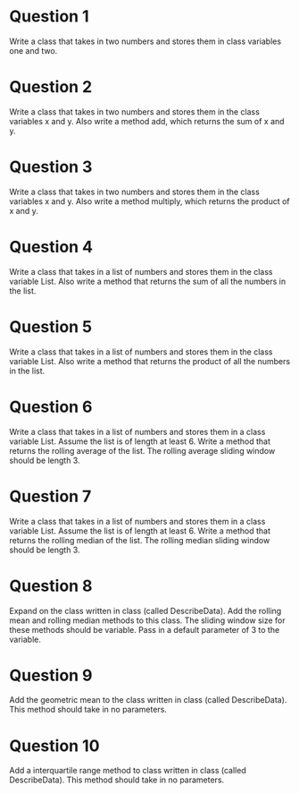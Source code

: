 # Question 1

Write a class that takes in two numbers and stores them in class variables one and two.

# Question 2

Write a class that takes in two numbers and stores them in the class variables x and y.  Also write a method add, which returns the sum of x and y.

# Question 3

Write a class that takes in two numbers and stores them in the class variables x and y.  Also write a method multiply, which returns the product of x and y.

# Question 4

Write a class that takes in a list of numbers and stores them in the class variable List.  Also write a method that returns the sum of all the numbers in the list.

# Question 5

Write a class that takes in a list of numbers and stores them in the class variable List.  Also write a method that returns the product of all the numbers in the list.

# Question 6

Write a class that takes in a list of numbers and stores them in a class variable List.  Assume the list is of length at least 6.  Write a method that returns the rolling average of the list.  The rolling average sliding window should be length 3.

# Question 7

Write a class that takes in a list of numbers and stores them in a class variable List.  Assume the list is of length at least 6.  Write a method that returns the rolling median of the list.  The rolling median sliding window should be length 3.

# Question 8

Expand on the class written in class (called DescribeData).  Add the rolling mean and rolling median methods to this class.  The sliding window size for these methods should be variable.  Pass in a default parameter of 3 to the variable.

# Question 9

Add the geometric mean to the class written in class (called DescribeData). This method should take in no parameters.

# Question 10

Add a interquartile range method to class written in class (called DescribeData).  This method should take in no parameters.

